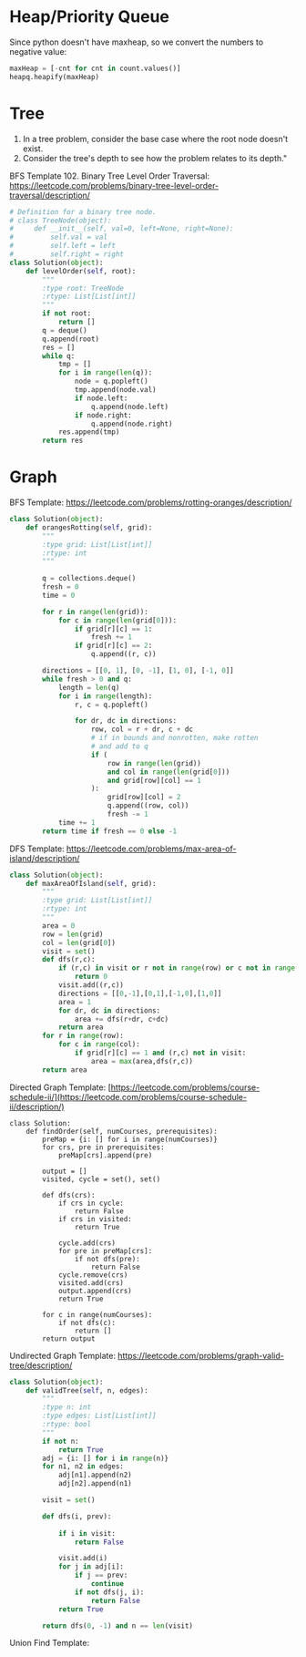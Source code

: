 # Heap/Priority Queue
Since python doesn't have maxheap, so we convert the numbers to negative value:
```python
maxHeap = [-cnt for cnt in count.values()]
heapq.heapify(maxHeap)
```

# Tree
1. In a tree problem, consider the base case where the root node doesn't exist.
2. Consider the tree's depth to see how the problem relates to its depth."


BFS Template
102. Binary Tree Level Order Traversal: 
https://leetcode.com/problems/binary-tree-level-order-traversal/description/
```python
# Definition for a binary tree node.
# class TreeNode(object):
#     def __init__(self, val=0, left=None, right=None):
#         self.val = val
#         self.left = left
#         self.right = right
class Solution(object):
    def levelOrder(self, root):
        """
        :type root: TreeNode
        :rtype: List[List[int]]
        """
        if not root:
            return []
        q = deque()
        q.append(root)
        res = []
        while q:
            tmp = []
            for i in range(len(q)):
                node = q.popleft()
                tmp.append(node.val)
                if node.left:
                    q.append(node.left)
                if node.right:
                    q.append(node.right)
            res.append(tmp)
        return res 
```

# Graph

BFS Template: https://leetcode.com/problems/rotting-oranges/description/
```python
class Solution(object):
    def orangesRotting(self, grid):
        """
        :type grid: List[List[int]]
        :rtype: int
        """
      
        q = collections.deque()
        fresh = 0
        time = 0

        for r in range(len(grid)):
            for c in range(len(grid[0])):
                if grid[r][c] == 1:
                    fresh += 1
                if grid[r][c] == 2:
                    q.append((r, c))

        directions = [[0, 1], [0, -1], [1, 0], [-1, 0]]
        while fresh > 0 and q:
            length = len(q)
            for i in range(length):
                r, c = q.popleft()

                for dr, dc in directions:
                    row, col = r + dr, c + dc
                    # if in bounds and nonrotten, make rotten
                    # and add to q
                    if (
                        row in range(len(grid))
                        and col in range(len(grid[0]))
                        and grid[row][col] == 1
                    ):
                        grid[row][col] = 2
                        q.append((row, col))
                        fresh -= 1
            time += 1
        return time if fresh == 0 else -1
```
DFS Template: https://leetcode.com/problems/max-area-of-island/description/
```python
class Solution(object):
    def maxAreaOfIsland(self, grid):
        """
        :type grid: List[List[int]]
        :rtype: int
        """
        area = 0
        row = len(grid)
        col = len(grid[0])
        visit = set()
        def dfs(r,c):
            if (r,c) in visit or r not in range(row) or c not in range(col) or grid[r][c] == 0:
                return 0
            visit.add((r,c))
            directions = [[0,-1],[0,1],[-1,0],[1,0]]
            area = 1
            for dr, dc in directions:
                area += dfs(r+dr, c+dc)
            return area
        for r in range(row):
            for c in range(col):
                if grid[r][c] == 1 and (r,c) not in visit:
                    area = max(area,dfs(r,c))
        return area

```
Directed Graph Template: [https://leetcode.com/problems/course-schedule-ii/](https://leetcode.com/problems/course-schedule-ii/description/)
```
class Solution:
    def findOrder(self, numCourses, prerequisites):
        preMap = {i: [] for i in range(numCourses)}
        for crs, pre in prerequisites:
            preMap[crs].append(pre)

        output = []
        visited, cycle = set(), set()

        def dfs(crs):
            if crs in cycle:
                return False
            if crs in visited:
                return True

            cycle.add(crs)
            for pre in preMap[crs]:
                if not dfs(pre):
                    return False
            cycle.remove(crs)
            visited.add(crs)
            output.append(crs)
            return True

        for c in range(numCourses):
            if not dfs(c):
                return []
        return output
```
Undirected Graph Template: https://leetcode.com/problems/graph-valid-tree/description/

```python
class Solution(object):
    def validTree(self, n, edges):
        """
        :type n: int
        :type edges: List[List[int]]
        :rtype: bool
        """
        if not n:
            return True
        adj = {i: [] for i in range(n)}
        for n1, n2 in edges:
            adj[n1].append(n2)
            adj[n2].append(n1)

        visit = set()

        def dfs(i, prev):
           
            if i in visit:
                return False

            visit.add(i)
            for j in adj[i]:
                if j == prev:
                    continue
                if not dfs(j, i):
                    return False
            return True

        return dfs(0, -1) and n == len(visit)
```
Union Find Template:

